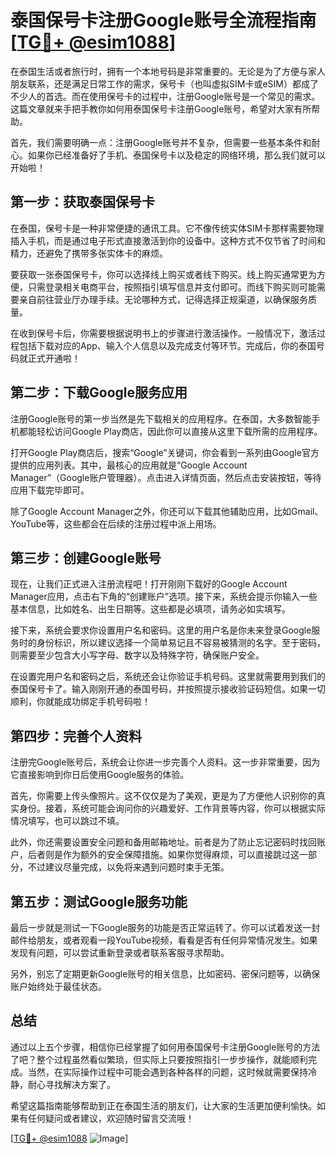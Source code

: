 # 泰国保号卡注册Google账号全流程指南[[TG💪+ @esim1088](https://t.me/s/esim1088)]

在泰国生活或者旅行时，拥有一个本地号码是非常重要的。无论是为了方便与家人朋友联系，还是满足日常工作的需求，保号卡（也叫虚拟SIM卡或eSIM）都成了不少人的首选。而在使用保号卡的过程中，注册Google账号是一个常见的需求。这篇文章就来手把手教你如何用泰国保号卡注册Google账号，希望对大家有所帮助。

首先，我们需要明确一点：注册Google账号并不复杂，但需要一些基本条件和耐心。如果你已经准备好了手机、泰国保号卡以及稳定的网络环境，那么我们就可以开始啦！

## 第一步：获取泰国保号卡

在泰国，保号卡是一种非常便捷的通讯工具。它不像传统实体SIM卡那样需要物理插入手机，而是通过电子形式直接激活到你的设备中。这种方式不仅节省了时间和精力，还避免了携带多张实体卡的麻烦。

要获取一张泰国保号卡，你可以选择线上购买或者线下购买。线上购买通常更为方便，只需登录相关电商平台，按照指引填写信息并支付即可。而线下购买则可能需要亲自前往营业厅办理手续。无论哪种方式，记得选择正规渠道，以确保服务质量。

在收到保号卡后，你需要根据说明书上的步骤进行激活操作。一般情况下，激活过程包括下载对应的App、输入个人信息以及完成支付等环节。完成后，你的泰国号码就正式开通啦！

## 第二步：下载Google服务应用

注册Google账号的第一步当然是先下载相关的应用程序。在泰国，大多数智能手机都能轻松访问Google Play商店，因此你可以直接从这里下载所需的应用程序。

打开Google Play商店后，搜索“Google”关键词，你会看到一系列由Google官方提供的应用列表。其中，最核心的应用就是“Google Account Manager”（Google账户管理器）。点击进入详情页面，然后点击安装按钮，等待应用下载完毕即可。

除了Google Account Manager之外，你还可以下载其他辅助应用，比如Gmail、YouTube等，这些都会在后续的注册过程中派上用场。

## 第三步：创建Google账号

现在，让我们正式进入注册流程吧！打开刚刚下载好的Google Account Manager应用，点击右下角的“创建账户”选项。接下来，系统会提示你输入一些基本信息，比如姓名、出生日期等。这些都是必填项，请务必如实填写。

接下来，系统会要求你设置用户名和密码。这里的用户名是你未来登录Google服务时的身份标识，所以建议选择一个简单易记且不容易被猜测的名字。至于密码，则需要至少包含大小写字母、数字以及特殊字符，确保账户安全。

在设置完用户名和密码之后，系统还会让你验证手机号码。这里就需要用到我们的泰国保号卡了。输入刚刚开通的泰国号码，并按照提示接收验证码短信。如果一切顺利，你就能成功绑定手机号码啦！

## 第四步：完善个人资料

注册完Google账号后，系统会让你进一步完善个人资料。这一步非常重要，因为它直接影响到你日后使用Google服务的体验。

首先，你需要上传头像照片。这不仅仅是为了美观，更是为了方便他人识别你的真实身份。接着，系统可能会询问你的兴趣爱好、工作背景等内容，你可以根据实际情况填写，也可以跳过不填。

此外，你还需要设置安全问题和备用邮箱地址。前者是为了防止忘记密码时找回账户，后者则是作为额外的安全保障措施。如果你觉得麻烦，可以直接跳过这一部分，不过建议尽量完成，以免将来遇到问题时束手无策。

## 第五步：测试Google服务功能

最后一步就是测试一下Google服务的功能是否正常运转了。你可以试着发送一封邮件给朋友，或者观看一段YouTube视频，看看是否有任何异常情况发生。如果发现有问题，可以尝试重新登录或者联系客服寻求帮助。

另外，别忘了定期更新Google账号的相关信息，比如密码、密保问题等，以确保账户始终处于最佳状态。

## 总结

通过以上五个步骤，相信你已经掌握了如何用泰国保号卡注册Google账号的方法了吧？整个过程虽然看似繁琐，但实际上只要按照指引一步步操作，就能顺利完成。当然，在实际操作过程中可能会遇到各种各样的问题，这时候就需要保持冷静，耐心寻找解决方案了。

希望这篇指南能够帮助到正在泰国生活的朋友们，让大家的生活更加便利愉快。如果有任何疑问或者建议，欢迎随时留言交流哦！

[[TG💪+ @esim1088](https://t.me/s/esim1088) ![Image](https://i.postimg.cc/4NQfJmqS/Snipaste-2025-05-13-00-14-12.png)]
